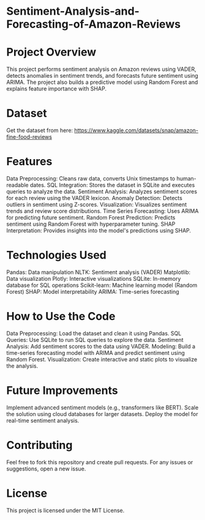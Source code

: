 # Sentiment-Analysis-and-Forecasting-of-Amazon-Reviews
# Project Overview
This project performs sentiment analysis on Amazon reviews using VADER, detects anomalies in sentiment trends, and forecasts future sentiment using ARIMA. The project also builds a predictive model using Random Forest and explains feature importance with SHAP.

# Dataset
Get the dataset from here: https://www.kaggle.com/datasets/snap/amazon-fine-food-reviews

# Features
Data Preprocessing: Cleans raw data, converts Unix timestamps to human-readable dates.
SQL Integration: Stores the dataset in SQLite and executes queries to analyze the data.
Sentiment Analysis: Analyzes sentiment scores for each review using the VADER lexicon.
Anomaly Detection: Detects outliers in sentiment using Z-scores.
Visualization: Visualizes sentiment trends and review score distributions.
Time Series Forecasting: Uses ARIMA for predicting future sentiment.
Random Forest Prediction: Predicts sentiment using Random Forest with hyperparameter tuning.
SHAP Interpretation: Provides insights into the model's predictions using SHAP.
# Technologies Used
Pandas: Data manipulation
NLTK: Sentiment analysis (VADER)
Matplotlib: Data visualization
Plotly: Interactive visualizations
SQLite: In-memory database for SQL operations
Scikit-learn: Machine learning model (Random Forest)
SHAP: Model interpretability
ARIMA: Time-series forecasting

# How to Use the Code
Data Preprocessing: Load the dataset and clean it using Pandas.
SQL Queries: Use SQLite to run SQL queries to explore the data.
Sentiment Analysis: Add sentiment scores to the data using VADER.
Modeling: Build a time-series forecasting model with ARIMA and predict sentiment using Random Forest.
Visualization: Create interactive and static plots to visualize the analysis.

# Future Improvements
Implement advanced sentiment models (e.g., transformers like BERT).
Scale the solution using cloud databases for larger datasets.
Deploy the model for real-time sentiment analysis.

# Contributing
Feel free to fork this repository and create pull requests. For any issues or suggestions, open a new issue.

# License
This project is licensed under the MIT License.
